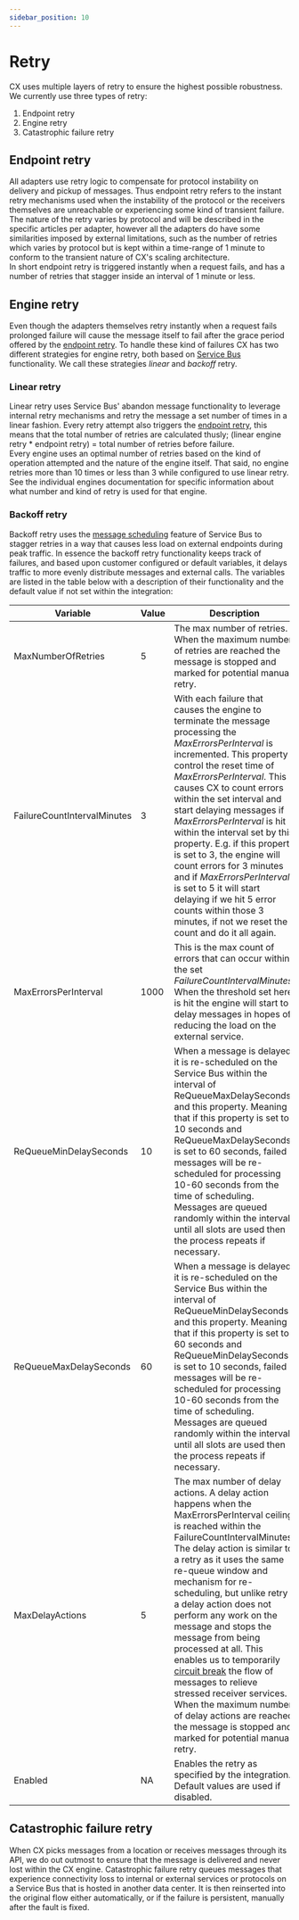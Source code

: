 ```yaml
---
sidebar_position: 10
---
```


# Retry

CX uses multiple layers of retry to ensure the highest possible robustness. We currently use three types of retry:

1. Endpoint retry
2. Engine retry
3. Catastrophic failure retry

## Endpoint retry

All adapters use retry logic to compensate for protocol instability on delivery and pickup of messages. Thus endpoint retry refers to the instant retry mechanisms used when the instability of the protocol or the receivers themselves are unreachable or experiencing some kind of transient failure. The nature of the retry varies by protocol and will be described in the specific articles per adapter, however all the adapters do have some similarities imposed by external limitations, such as the number of retries which varies by protocol but is kept within a time-range of 1 minute to conform to the transient nature of CX's scaling architecture.\
In short endpoint retry is triggered instantly when a request fails, and has a number of retries that stagger inside an interval of 1 minute or less.

## Engine retry

Even though the adapters themselves retry instantly when a request fails prolonged failure will cause the message itself to fail after the grace period offered by the [endpoint retry](#endpoint-retry). To handle these kind of failures CX has two different strategies for engine retry, both based on [Service Bus](https://docs.microsoft.com/en-us/azure/service-bus-messaging/message-sequencing) functionality. We call these strategies *linear* and *backoff* retry.

### Linear retry

Linear retry uses Service Bus' abandon message functionality to leverage internal retry mechanisms and retry the message a set number of times in a linear fashion. Every retry attempt also triggers the [endpoint retry](#endpoint-retry), this means that the total number of retries are calculated thusly; (linear engine retry * endpoint retry) = total number of retries before failure.\
Every engine uses an optimal number of retries based on the kind of operation attempted and the nature of the engine itself. That said, no engine retries more than 10 times or less than 3 while configured to use linear retry. See the individual engines documentation for specific information about what number and kind of retry is used for that engine.

### Backoff retry

Backoff retry uses the [message scheduling](https://docs.microsoft.com/en-us/azure/service-bus-messaging/message-sequencing) feature of Service Bus to stagger retries in a way that causes less load on external endpoints during peak traffic. In essence the backoff retry functionality keeps track of failures, and based upon customer configured or default variables, it delays traffic to more evenly distribute messages and external calls. The variables are listed in the table below with a description of their functionality and the default value if not set within the integration:

| Variable | Value | Description |
|---|---|---|
| MaxNumberOfRetries | 5 | The max number of retries. When the maximum number of retries are reached the message is stopped and marked for potential manual retry.|
| FailureCountIntervalMinutes | 3 | With each failure that causes the engine to terminate the message processing the *MaxErrorsPerInterval* is incremented. This property control the reset time of *MaxErrorsPerInterval*. This causes CX to count errors within the set interval and start delaying messages if *MaxErrorsPerInterval* is hit within the interval set by this property. E.g. if this property is set to 3, the engine will count errors for 3 minutes and if *MaxErrorsPerInterval* is set to 5 it will start delaying if we hit 5 error counts within those 3 minutes, if not we reset the count and do it all again.|
| MaxErrorsPerInterval | 1000 | This is the max count of errors that can occur within the set *FailureCountIntervalMinutes*. When the threshold set here is hit the engine will start to delay messages in hopes of reducing the load on the external service. |
| ReQueueMinDelaySeconds | 10 | When a message is delayed it is re-scheduled on the Service Bus within the interval of ReQueueMaxDelaySeconds and this property. Meaning that if this property is set to 10 seconds and ReQueueMaxDelaySeconds is set to 60 seconds, failed messages will be re-scheduled for processing 10-60 seconds from the time of scheduling. Messages are queued randomly within the interval until all slots are used then the process repeats if necessary. |
| ReQueueMaxDelaySeconds | 60 | When a message is delayed it is re-scheduled on the Service Bus within the interval of ReQueueMinDelaySeconds and this property. Meaning that if this property is set to 60 seconds and ReQueueMinDelaySeconds is set to 10 seconds, failed messages will be re-scheduled for processing 10-60 seconds from the time of scheduling. Messages are queued randomly within the interval until all slots are used then the process repeats if necessary. |
| MaxDelayActions | 5 | The max number of delay actions. A delay action happens when the MaxErrorsPerInterval ceiling is reached within the FailureCountIntervalMinutes. The delay action is similar to a retry as it uses the same re-queue window and mechanism for re-scheduling, but unlike retry a delay action does not perform any work on the message and stops the message from being processed at all. This enables us to temporarily [circuit break](https://docs.microsoft.com/en-us/azure/architecture/patterns/circuit-breaker) the flow of messages to relieve stressed receiver services. When the maximum number of delay actions are reached the message is stopped and marked for potential manual retry. |
| Enabled | NA | Enables the retry as specified by the integration. Default values are used if disabled.|

## Catastrophic failure retry

When CX picks messages from a location or receives messages through its API, we do out outmost to ensure that the message is delivered and never lost within the CX engine. Catastrophic failure retry queues messages that experience connectivity loss to internal or external services or protocols on a Service Bus that is hosted in another data center. It is then reinserted into the original flow either automatically, or if the failure is persistent, manually after the fault is fixed.
